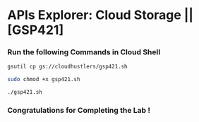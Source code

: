 # APIs Explorer: Cloud Storage || [GSP421]

### Run the following Commands in Cloud Shell

```bash
gsutil cp gs://cloudhustlers/gsp421.sh

sudo chmod +x gsp421.sh

./gsp421.sh
```

### Congratulations for Completing the Lab !
